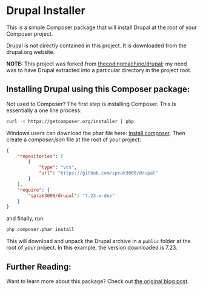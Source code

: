 Drupal Installer
================
This is a simple Composer package that will install Drupal at the root of your Composer project.

Drupal is not directly contained in this project. It is downloaded from the drupal.org website.

**NOTE:** This project was forked from [thecodingmachine/drupal](https://github.com/thecodingmachine/drupal); my need was to have Drupal extracted into a particular directory in the project root.


Installing Drupal using this Composer package:
----------------------------------------------
Not used to Composer? The first step is installing Composer. 
This is essentially a one line process:

```bash
curl -s https://getcomposer.org/installer | php
```

Windows users can download the phar file here: [install composer](http://getcomposer.org/download/).
Then create a *composer.json* file at the root of your project:

```json
{
    "repositories": [
        {
            "type": "vcs",
            "url": "https://github.com/sprak3000/drupal"
        }
    ],
    "require": {
        "sprak3000/drupal": "7.23.x-dev"
    }
}
```

and finally, run

```bash
php composer.phar install
```

This will download and unpack the Drupal archive in a `public` folder at the root of your project. In this example, the version downloaded is 7.23.

Further Reading:
----------------
Want to learn more about this package? Check out [the original blog post](http://blog.thecodingmachine.com/content/installing-drupal-using-composer).
